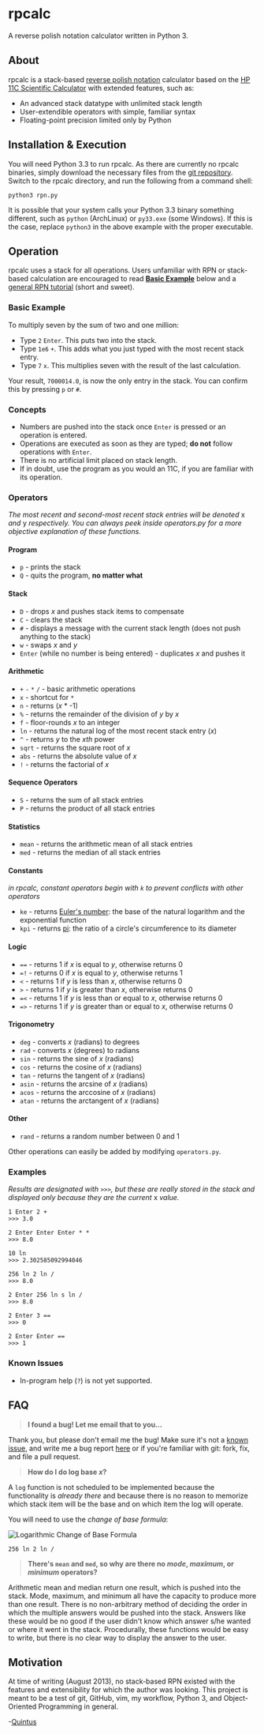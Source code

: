 rpcalc
======
A reverse polish notation calculator written in Python 3.


## About
rpcalc is a stack-based [reverse polish notation](http://en.wikipedia.org/wiki/Reverse_Polish_notation) calculator based on the [HP 11C Scientific Calculator](http://www.hpmuseum.org/hp11c.htm) with extended features, such as:

- An advanced stack datatype with unlimited stack length
- User-extendible operators with simple, familiar syntax
- Floating-point precision limited only by Python

## Installation & Execution
You will need Python 3.3 to run rpcalc. As there are currently no rpcalc binaries, simply download the necessary files from the [git repository](http://github.com/qguv/rpcalc/). Switch to the rpcalc directory, and run the following from a command shell:

    python3 rpn.py

It is possible that your system calls your Python 3.3 binary something different, such as `python` (ArchLinux) or `py33.exe` (some Windows). If this is the case, replace `python3` in the above example with the proper executable.

## Operation
rpcalc uses a stack for all operations. Users unfamiliar with RPN or stack-based calculation are encouraged to read [**Basic Example**](#basic-example) below and a [general RPN tutorial](http://glow.sourceforge.net/tutorial/lesson7/side_rpn.html) (short and sweet).

### Basic Example
To multiply seven by the sum of two and one million:

- Type `2` `Enter`. This puts two into the stack.
- Type `1e6` `+`. This adds what you just typed with the most recent stack entry.
- Type `7` `x`. This multiplies seven with the result of the last calculation.

Your result, `7000014.0`, is now the only entry in the stack. You can confirm this by pressing `p` or `#`.

### Concepts
- Numbers are pushed into the stack once `Enter` is pressed or an operation is entered.
- Operations are executed as soon as they are typed; **do not** follow operations with `Enter`.
- There is no artificial limit placed on stack length.
- If in doubt, use the program as you would an 11C, if you are familiar with its operation.

### Operators
_The most recent and second-most recent stack entries will be denoted_ x _and_ y _respectively. You can always peek inside operators.py for a more objective explanation of these functions._

#### Program
- `p` - prints the stack
- `Q` - quits the program, **no matter what**

#### Stack
- `D` - drops _x_ and pushes stack items to compensate
- `C` - clears the stack
- `#` - displays a message with the current stack length (does not push anything to the stack)
- `w` - swaps _x_ and _y_
- `Enter` (while no number is being entered) - duplicates _x_ and pushes it

#### Arithmetic
- `+` `-` `*` `/` - basic arithmetic operations
- `x` - shortcut for `*`
- `n` - returns (_x_ * -1)
- `%` - returns the remainder of the division of _y_ by _x_
- `f` - floor-rounds _x_ to an integer
- `ln` - returns the natural log of the most recent stack entry (_x_)
- `^` - returns _y_ to the _xth_ power
- `sqrt` - returns the square root of _x_
- `abs` - returns the absolute value of _x_
- `!` - returns the factorial of _x_

#### Sequence Operators
- `S` - returns the sum of all stack entries
- `P` - returns the product of all stack entries

#### Statistics
- `mean` - returns the arithmetic mean of all stack entries
- `med` - returns the median of all stack entries

#### Constants
_in rpcalc, constant operators begin with `k` to prevent conflicts with other operators_

- `ke` - returns [Euler's number](http://en.wikipedia.org/wiki/E_%28mathematical_constant%29): the base of the natural logarithm and the exponential function
- `kpi` - returns [pi](http://en.wikipedia.org/wiki/Pi): the ratio of a circle's circumference to its diameter

#### Logic
- `==` - returns 1 if _x_ is equal to _y_, otherwise returns 0
- `=!` - returns 0 if _x_ is equal to _y_, otherwise returns 1
- `<` - returns 1 if _y_ is less than _x_, otherwise returns 0
- `>` - returns 1 if _y_ is greater than _x_, otherwise returns 0
- `=<` - returns 1 if _y_ is less than or equal to _x_, otherwise returns 0
- `=>` - returns 1 if _y_ is greater than or equal to _x_, otherwise returns 0

#### Trigonometry
- `deg` - converts _x_ (radians) to degrees
- `rad` - converts _x_ (degrees) to radians
- `sin` - returns the sine of _x_ (radians)
- `cos` - returns the cosine of _x_ (radians)
- `tan` - returns the tangent of _x_ (radians)
- `asin` - returns the arcsine of _x_ (radians)
- `acos` - returns the arccosine of _x_ (radians)
- `atan` - returns the arctangent of _x_ (radians)

#### Other
- `rand` - returns a random number between 0 and 1

Other operations can easily be added by modifying `operators.py`.

### Examples
_Results are designated with `>>>`, but these are really stored in the stack and displayed only because they are the current_ x _value._

    1 Enter 2 +
    >>> 3.0

    2 Enter Enter Enter * *
    >>> 8.0
    
    10 ln
    >>> 2.302585092994046
    
    256 ln 2 ln /
    >>> 8.0
    
    2 Enter 256 ln s ln /
    >>> 8.0
    
    2 Enter 3 ==
    >>> 0
    
    2 Enter Enter ==
    >>> 1

### Known Issues
- In-program help (`?`) is not yet supported.

## FAQ
> **I found a bug! Let me email that to you...**

Thank you, but please don't email me the bug! Make sure it's not a [known issue](#known-issues), and write me a bug report [here](https://github.com/qguv/rpcalc/issues/new) or if you're familiar with git: fork, fix, and file a pull request.

> **How do I do log base _x_?**

A `log` function is not scheduled to be implemented because the functionality is _already there_ and because there is no reason to memorize which stack item will be the base and on which item the log will operate.

You will need to use the _change of base formula_:

![Logarithmic Change of Base Formula](https://raw.github.com/qguv/rpcalc/master/resources/logCOB.png)

    256 ln 2 ln /

> **There's `mean` and `med`, so why are there no _mode_, _maximum_, or _minimum_ operators?**

Arithmetic mean and median return one result, which is pushed into the stack. Mode, maximum, and minimum all have the capacity to produce more than one result. There is no non-arbitrary method of deciding the order in which the multiple answers would be pushed into the stack. Answers like these would be no good if the user didn't know which answer s/he wanted or where it went in the stack. Procedurally, these functions would be easy to write, but there is no clear way to display the answer to the user.

## Motivation
At time of writing (August 2013), no stack-based RPN existed with the features and extensibility for which the author was looking. This project is meant to be a test of git, GitHub, vim, my workflow, Python 3, and Object-Oriented Programming in general.

-[Quintus](http://github.com/qguv/)
